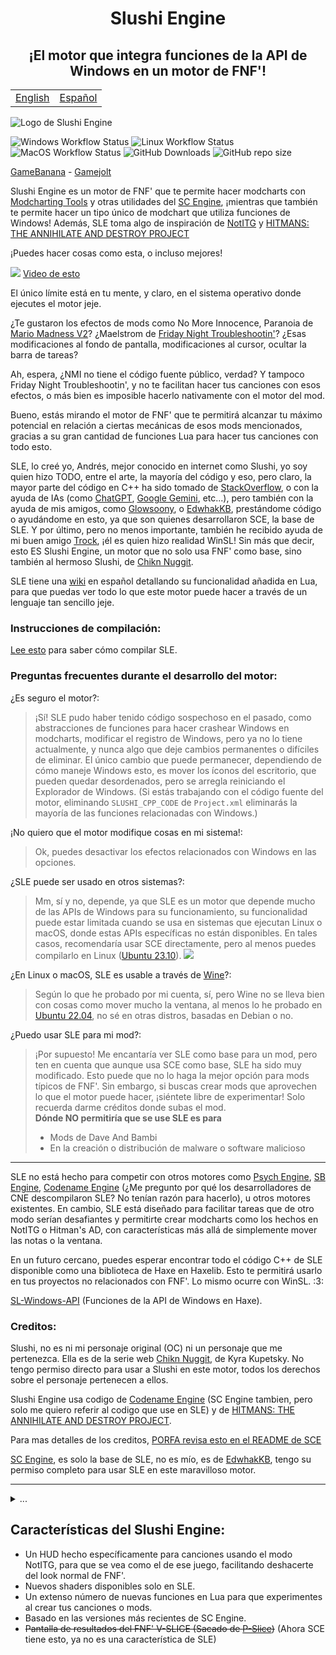 <h1 align="center">Slushi Engine</h1>
<h2 align="center">¡El motor que integra funciones de la API de Windows en un motor de FNF'!</h2>

<table align="center">
    <tr>
        <td><a href="./README.md">English<a></td>
        <td><a href="./README_ES.md">Español</a></td>
    </tr>
</table>

![Logo de Slushi Engine](https://github.com/Slushi-Github/Slushi-Engine/blob/main/docs/readmeImages/SlushiEngineLogo.png)

![Windows Workflow Status](https://img.shields.io/github/actions/workflow/status/Slushi-Github/Slushi-Engine/.github%2Fworkflows%2Fwindows.yml?label=Windows)
![Linux Workflow Status](https://img.shields.io/github/actions/workflow/status/Slushi-Github/Slushi-Engine/.github%2Fworkflows%2Flinux.yml?label=Linux)
![MacOS Workflow Status](https://img.shields.io/github/actions/workflow/status/Slushi-Github/Slushi-Engine/.github%2Fworkflows%2Fmacos.yml?label=MacOS)
![GitHub Downloads](https://img.shields.io/github/downloads/Slushi-Github/Slushi-Engine/total) 
![GitHub repo size](https://img.shields.io/github/repo-size/Slushi-Github/Slushi-Engine)


[GameBanana](https://gamebanana.com/tools/17953) - [Gamejolt](https://gamejolt.com/games/SlushiEngine/884361)


Slushi Engine es un motor de FNF' que te permite hacer modcharts con [Modcharting Tools](https://github.com/EdwhakKB/FNF-Modcharting-Tools) y otras utilidades del [SC Engine](https://github.com/EdwhakKB/SC-SP-ENGINE), ¡mientras que también te permite hacer un tipo único de modchart que utiliza funciones de Windows!
Además, SLE toma algo de inspiración de [NotITG](https://www.noti.tg/) y [HITMANS: THE ANNIHILATE AND DESTROY PROJECT](https://gamebanana.com/mods/453997)

¡Puedes hacer cosas como esta, o incluso mejores!

![](https://github.com/Slushi-Github/Slushi-Engine/blob/main/docs/readmeImages/VideoDemonstration0.gif)
[Video de esto](https://youtu.be/lT-9rTg6f_o?si=8srv0LmbzZ6avGgb)

El único límite está en tu mente, y claro, en el sistema operativo donde ejecutes el motor jeje.

¿Te gustaron los efectos de mods como No More Innocence, Paranoia de [Mario Madness V2](https://gamebanana.com/mods/359554)? ¿Maelstrom de [Friday Night Troubleshootin'](https://gamebanana.com/mods/320006)?
¿Esas modificaciones al fondo de pantalla, modificaciones al cursor, ocultar la barra de tareas?

Ah, espera, ¿NMI no tiene el código fuente público, verdad? Y tampoco Friday Night Troubleshootin', y no te facilitan hacer tus canciones con esos efectos, o más bien es imposible hacerlo nativamente con el motor del mod.

Bueno, estás mirando el motor de FNF' que te permitirá alcanzar tu máximo potencial en relación a ciertas mecánicas de esos mods mencionados, gracias a su gran cantidad de funciones Lua para hacer tus canciones con todo esto.

SLE, lo creé yo, Andrés, mejor conocido en internet como Slushi, yo soy quien hizo TODO, entre el arte, la mayoría del código y eso, pero claro, la mayor parte del código en C++ ha sido tomado de [StackOverflow](https://stackoverflow.com/), o con la ayuda de IAs (como [ChatGPT](https://chatgpt.com/), [Google Gemini](https://gemini.google.com/app), etc...), pero también con la ayuda de mis amigos, como [Glowsoony](https://github.com/glowsoony), o [EdwhakKB](https://github.com/EdwhakKB), prestándome código o ayudándome en esto, ya que son quienes desarrollaron SCE, la base de SLE.
Y por último, pero no menos importante, también he recibido ayuda de mi buen amigo [Trock](https://github.com/Gametrock), ¡él es quien hizo realidad WinSL!
Sin más que decir, esto ES Slushi Engine, un motor que no solo usa FNF' como base, sino también al hermoso Slushi, de [Chikn Nuggit](https://twitter.com/chikn_nuggit?t=YohD2quSHtamaiJyzT-FOA&s=09).

SLE tiene una [wiki](https://github.com/Slushi-Github/Slushi-Engine/tree/main/docs/development/SLELuaSpanish) en español detallando su funcionalidad añadida en Lua, para que puedas ver todo lo que este motor puede hacer a través de un lenguaje tan sencillo jeje.

### Instrucciones de compilación:

[Lee esto](https://github.com/Slushi-Github/Slushi-Engine/blob/main/docs/development/BuildInstructions.md) para saber cómo compilar SLE.

### Preguntas frecuentes durante el desarrollo del motor:

¿Es seguro el motor?:
> ¡Sí! SLE pudo haber tenido código sospechoso en el pasado, como abstracciones de funciones para hacer crashear Windows en modcharts, modificar el registro de Windows, pero ya no lo tiene actualmente, y nunca algo que deje cambios permanentes o difíciles de eliminar. El único cambio que puede permanecer, dependiendo de cómo maneje Windows esto, es mover los íconos del escritorio, que pueden quedar desordenados, pero se arregla reiniciando el Explorador de Windows.
(Si estás trabajando con el código fuente del motor, eliminando `SLUSHI_CPP_CODE` de `Project.xml` eliminarás la mayoría de las funciones relacionadas con Windows.)

¡No quiero que el motor modifique cosas en mi sistema!:
> Ok, puedes desactivar los efectos relacionados con Windows en las opciones.

¿SLE puede ser usado en otros sistemas?:
> Mm, sí y no, depende, ya que SLE es un motor que depende mucho de las APIs de Windows para su funcionamiento, su funcionalidad puede estar limitada cuando se usa en sistemas que ejecutan Linux o macOS, donde estas APIs específicas no están disponibles. En tales casos, recomendaría usar SCE directamente, pero al menos puedes compilarlo en Linux ([Ubuntu 23.10](https://ubuntu.com/)).
![](https://github.com/Slushi-Github/Slushi-Engine/blob/main/docs/readmeImages/SLEInUbuntu.png)

¿En Linux o macOS, SLE es usable a través de [Wine](https://www.winehq.org)?:
> Según lo que he probado por mi cuenta, sí, pero Wine no se lleva bien con cosas como mover mucho la ventana, al menos lo he probado en [Ubuntu 22.04](https://ubuntu.com/), no sé en otras distros, basadas en Debian o no.

¿Puedo usar SLE para mi mod?:
> ¡Por supuesto! Me encantaría ver SLE como base para un mod, pero ten en cuenta que aunque usa SCE como base, SLE ha sido muy modificado. Esto puede que no lo haga la mejor opción para mods típicos de FNF'. Sin embargo, si buscas crear mods que aprovechen lo que el motor puede hacer, ¡siéntete libre de experimentar! Solo recuerda darme créditos donde subas el mod.\
> **Dónde NO permitiría que se use SLE es para**
> - Mods de Dave And Bambi
> - En la creación o distribución de malware o software malicioso

----
SLE no está hecho para competir con otros motores como [Psych Engine](https://github.com/ShadowMario/FNF-PsychEngine), [SB Engine](https://github.com/Stefan2008Git/FNF-SB-Engine), [Codename Engine](https://github.com/FNF-CNE-Devs/CodenameEngine) (¿Me pregunto por qué los desarrolladores de CNE descompilaron SLE? No tenían razón para hacerlo), u otros motores existentes. En cambio, SLE está diseñado para facilitar tareas que de otro modo serían desafiantes y permitirte crear modcharts como los hechos en NotITG o Hitman's AD, con características más allá de simplemente mover las notas o la ventana.

En un futuro cercano, puedes esperar encontrar todo el código C++ de SLE disponible como una biblioteca de Haxe en Haxelib. Esto te permitirá usarlo en tus proyectos no relacionados con FNF'. Lo mismo ocurre con WinSL. :3:

[SL-Windows-API](https://lib.haxe.org/p/sl-windows-api/) (Funciones de la API de Windows en Haxe).

### Creditos:

Slushi, no es ni mi personaje original (OC) ni un personaje que me pertenezca. Ella es de la serie web [Chikn Nuggit](https://twitter.com/chikn_nuggit?t=YohD2quSHtamaiJyzT-FOA&s=09), de Kyra Kupetsky. No tengo permiso directo para usar a Slushi en este motor, todos los derechos sobre el personaje pertenecen a ellos.

Slushi Engine usa codigo de [Codename Engine](https://github.com/FNF-CNE-Devs/CodenameEngine) (SC Engine tambien, pero solo me quiero referir al codigo que use en SLE) y de [HITMANS: THE ANNIHILATE AND DESTROY PROJECT](https://gamebanana.com/mods/453997).

Para mas detalles de los creditos, [PORFA revisa esto en el README de SCE](https://github.com/EdwhakKB/SC-SP-ENGINE?tab=readme-ov-file#credits-to-other-engine--most-engine-features-and-where-they-come-from-sorry-if-only-now-the-credits-exist-extermely-sorry)

[SC Engine](https://github.com/EdwhakKB/SC-SP-ENGINE), es solo la base de SLE, no es mío, es de [EdwhakKB](https://github.com/EdwhakKB), tengo su permiso completo para usar SLE en este maravilloso motor.

----

<details>
<summary>...</summary>
"Gracias [...] por siempre apoyarme en este proyecto desde que se me ocurrió la idea de iniciarlo, y también a ti [...], incluso si ya no estás en este mundo." 
- Andrés.
</details>

## Características del Slushi Engine:
- Un HUD hecho específicamente para canciones usando el modo NotITG, para que se vea como el de ese juego, facilitando deshacerte del look normal de FNF'.
- Nuevos shaders disponibles solo en SLE.
- Un extenso número de nuevas funciones en Lua para que experimentes al crear tus canciones o mods.
- Basado en las versiones más recientes de SC Engine.
- ~~Pantalla de resultados del FNF' V-SLICE (Sacado de [P-Slice](https://github.com/mikolka9144/P-Slice))~~ (Ahora SCE tiene esto, ya no es una característica de SLE)
